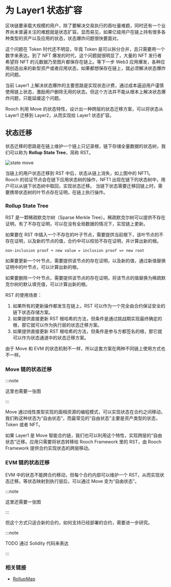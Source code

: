 # 为 Layer1 状态扩容

区块链要承载大规模的用户，除了要解决交易执行的吞吐量难题，同时还有一个业界尚未普遍关注的难题就是状态扩容。显而易见，如果亿级用户在链上持有很多各种类型的资产以及应用的状态，状态爆炸问题很快要面对。

这个问题在 Token 时代还不明显，毕竟 Token 是可以拆分合并，且只需要用一个数字来表达。到了 NFT 爆发的时代，这个问题就很明显了，大量的 NFT 发行者希望将 NFT 的元数据乃至图片都保存在链上。等下一步 Web3 应用爆发，各种应用创造出来的新型资产或者应用状态，如果都想保存在链上，就必须解决状态爆炸的问题。

当前 Layer1 上解决状态爆炸的主要思路是实现状态计费，通过成本逼迫用户谨慎使用链上状态，激励用户删除无用的状态。但这个方法并不能从根本上解决状态爆炸问题，只能延缓这个问题。

Rooch 利用 Move 的状态特性，设计出一种跨层的状态迁移方案，可以将状态从 Layer1 迁移到 Layer2，从而实现给 Layer1 状态扩容。

## 状态迁移

状态迁移的思路是在链上维护一个链上只记录根，链下存储全量数据的状态树，我们可以称为 **Rollup State Tree**，简称 RST。

![state move](/diagram/rooch-state-move.svg)

当链上的用户状态迁移到 RST 中后，状态从链上消失，如上图中的 NFT1。Rooch 的验证节点会在链下应用状态树的操作，NFT1 出现在链下的状态树中，用户可以从链下状态树中取回，实现状态迁移。
当链下状态需要迁移回链上时，需要携带状态树的叶节点存在证明，在链上执行操作。


### Rollup State Tree

RST 是一颗稀疏默克尔树（Sparse Merkle Tree）。稀疏默克尔树可以提供不存在证明，有了不存在证明，可以在没有全局数据的情况下，实现链上更新。

如果要在 RST 中插入一个不存在的叶子节点，需要提供当前根下，该叶节点的不存在证明，以及新的节点的值，合约中可以校验不存在证明，并计算出新的根。

```
non-inclusion proof + new value = inclusion proof => new root
```

如果要更新一个叶节点，需要提供该节点的存在证明，以及新的值，通过新值替换证明中的叶节点，可以计算出新的根。

如果要删除一个叶节点，需要提供该节点的存在证明，将该节点的值替换为稀疏默克尔树的默认填充值，可以计算出新的根。


RST 的使用场景：

1. 如果所有的更新操作都发生在链上，RST 可以作为一个完全由合约保证安全的链下状态存储方案。
2. 如果提供直接更新 RST 根哈希的方法，但条件是通过挑战期实现最终确定的根，那它就可以作为执行层的状态迁移方案。
3. 如果提供直接更新 RST 根哈希的方法，但条件是参与方都签名的根，那它就可以作为状态通道中的状态迁移方案。


由于 Move 和 EVM 的状态机制不一样，所以这套方案在两种不同链上使用方式也不一样。

### Move 链的状态迁移

:::note

这里也需要一张图

:::

Move 通过线性类型实现的面相资源的编程模式，可以实现状态在合约之间移动，我们称这种状态为“自由状态”，而最常见的“自由状态”主要是资产类型的状态，Token 或者 NFT。

如果 Layer1 是 Move 智能合约链，我们也可以利用这个特性，实现跨层的“自由状态”迁移。应用只需要将状态转移给 Rooch Framework 里的 RST，由 Rooch Framework 提供合约实现状态的跨层移动。

### EVM 链的状态迁移

EVM 中的状态不能跨合约移动，但每个合约内部可以维护一个 RST，从而实现状态迁移。等状态映射到执行层后，可以通过 Move 变为“自由状态”。

:::note

这里还需要一张图

:::

但这个方式只适合新的合约，如何支持已经部署的合约，需要进一步研究。

:::note

TODO 通过 Solidity 代码来表达 

:::

### 相关链接

* [RollupMap](https://github.com/movefuns/movefuns/issues/10)



